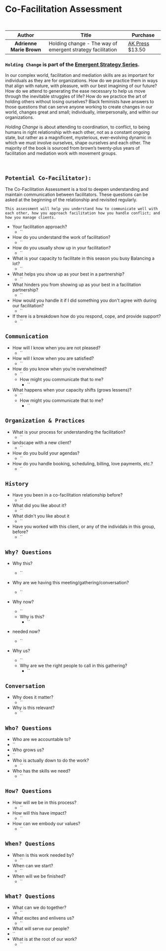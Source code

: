 # Co-Facilitation Assessment
 
<br>

| **Author** | **Title** | **Purchase** | 
|  :----: |  ----  | ---- |     
|  **Adrienne Marie Brown** | Holding change - The way of emergent strategy facilitation | [AK Press](https://www.akpress.org/holding-change.html) $13.50 |   

### `Holding Change` is part of the **[Emergent Strategy Series](https://www.akpress.org/featured-products/emergent-strategy-series.html).**
In our complex world, facilitation and mediation skills are as important for individuals as they are for organizations. How do we practice them in ways that align with nature, with pleasure, with our best imagining of our future? How do we attend to generating the ease necessary to help us move through the inevitable struggles of life? How do we practice the art of holding others without losing ourselves? Black feminists have answers to those questions that can serve anyone working to create changes in our world, changes great and small; individually, interpersonally, and within our organizations.

*Holding Change* is about attending to coordination, to conflict, to being humans in right relationship with each other, not as a constant ongoing state, but rather as a magnificent, mysterious, ever-evolving dynamic in which we must involve ourselves, shape ourselves and each other. The majority of the book is sourced from brown’s twenty-plus years of facilitation and mediation work with movement groups.

<br>

## `Potential Co-Facilitator):`

The Co-Facilitation Assessment is a tool to deepen understanding and maintain communication between facilitators. These questions can be asked at the beginning of the relationship and revisited regularly.


`This assessment will help you understand how to communicate well with each other, how you approach facilitation how you handle conflict; and how you manage clients. `

+ Your facilitation approach?
  + ``
+ How do you understand the work of facilitation? 
  + ``
+ How do you usually show up in your facilitation?
  + ``
+ What is your capacity to facilitate in this season you busy Balancing a lot?
  + ``
+ What helps you show up as your best in a partnership?
  + ``
+ What hinders you from showing up as your best in a facilitation partnership?
  + ``
+ How would you handle it if I did something you don't agree with during our facilitation?
  + ``
+ If there is a breakdown how do you respond, cope, and provide support?
  + ``
  
## `Communication`

+ How will I know when you are not pleased?
  + ``
+ How will I know when you are satisfied?
  + ``
+ How do you know when you're overwhelmed? 
    + ``
  + How might you communicate that to me?
    + ``
+ What happens when your capacity shifts (grows lessens)? 
  + ``
  + How might you communicate that to me?
    + ``
   
## `Organization & Practices`
+  What is your process for understanding the facilitation?
   + ``
+ landscape with a new client? 
  + ``
+ How do you build your agendas?
  + ``
+  How do you handle booking, scheduling, billing, love payments, etc.?
   + ``


## `History`
+ Have you been in a co-facilitation relationship before? 
  + ``
+ What did you like about it? 
  + ``
+ What didn't you like about it
  + ``
+ Have you worked with this client, or any of the individals in this group, before?
  + ``
  
## `Why? Questions`
+ Why this? 
  + ``
+ Why are we having this meeting/gathering/conversation? 
  + ``
+ Why now? 
    + ``
  + Why is this?
    + ``
  
+ needed now? 
  + `` 
+ Why us? 
  + ``
  + Why are we the right people to call in this gathering?
    + ``


## `Conversation`

+ Why does it matter? 
  + ``
+ Why is this relevant? 
  + ``


## `Who? Questions`

+  Who are we accountable to?
  + ``
+  Who grows us? 
  + ``
+ Who is actually down to do the work?
  + ``
+ Who has the skills we need?
  + ``

## `How? Questions` 

+ How will we be in this process?
  + ``
+ How will this have impact?
  + ``
+  How can we embody our values? 
   + ``

## `When? Questions`

+ When is this work needed by?
  + ``
+ When can we start?
  + ``
+ When will we be finished?
  + ``


## `What? Questions`

+ What can we do together?
  + ``
+ What excites and enlivens us?
  + ``
+  What will serve our people?
  + ``
+ What is at the root of our work?
  + ``
